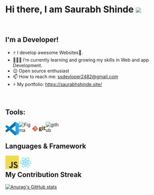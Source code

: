 ### <h1>Hi there, I am Saurabh Shinde <img src="https://media.giphy.com/media/hvRJCLFzcasrR4ia7z/giphy.gif" width="25px"></h1>                                                                                                                                                    
<br>                                                                              
                                                                 
 ## I'm a Developer!                                                     
- ⚡ I develop awesome Websites🤩.                                  
- 👨🏽‍💻 I’m currently learning and growing my skills in Web and app Development.                                        
- 😉 Open source enthusiast  
- 📫 How to reach me: ssdevloper2482@gmail.com   
- ⚡ My portfolio: https://saurabhshinde.site/         
<!-- - 💬 Ask me about React, next js, react-native and website-related help I am happy to help😄  -->
           
 <br>      
 
 <!--<img align="right" alt="GIF" src="https://github.com/abhisheknaiidu/abhisheknaiidu/blob/master/code.gif?raw=true" width="500" height="320" /> -->

## Tools:           
            
<img align="left" alt="Visual Studio Code" width="42px" src="https://raw.githubusercontent.com/github/explore/80688e429a7d4ef2fca1e82350fe8e3517d3494d/topics/visual-studio-code/visual-studio-code.png" />
<img align="left" alt="Figma" width="42px" src="https://img.icons8.com/windows/32/000000/figma.png"/>   
<img align="left" alt="Git" width="42px" src="https://raw.githubusercontent.com/github/explore/80688e429a7d4ef2fca1e82350fe8e3517d3494d/topics/git/git.png" />
<img align="left" alt="github" width="42px" src="https://img.icons8.com/fluent/50/000000/github.png"/>
<br><br>   
  
## Languages & Framework 
<div style="width: 2500px">
<img align="left" alt="JavaScript" width="42px" src="https://raw.githubusercontent.com/github/explore/80688e429a7d4ef2fca1e82350fe8e3517d3494d/topics/javascript/javascript.png" />
<img align="left" alt="React" width="42px" src="https://raw.githubusercontent.com/github/explore/80688e429a7d4ef2fca1e82350fe8e3517d3494d/topics/react/react.png" />
<!-- <img align="left" alt="Python" width="42px" src="https://img.icons8.com/color/48/000000/python.png" />    -->
<!-- <img align="left alt="Django" width="42px" src="https://img.icons8.com/color/48/000000/django.png"/>
<img align="left" alt="c++" width="42px" src="https://img.icons8.com/color/96/000000/c-plus-plus-logo.png"/> -->

</div>
<br>

## My Contribution Streak

[![Anurag's GitHub stats](https://github-readme-stats.vercel.app/api?username=saurabh7582)](https://github.com/anuraghazra/github-readme-stats)
